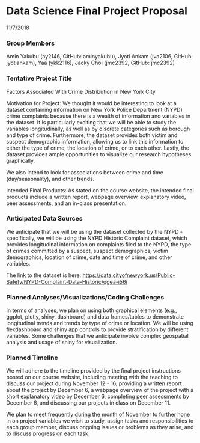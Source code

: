 Data Science Final Project Proposal
================
11/7/2018

### Group Members

Amin Yakubu (ay2146, GitHub: aminyakubu), Jyoti Ankam (jva2106, GitHub: jyotiankam), Yaa (ykk2116), Jacky Choi (jmc2392, GitHub: jmc2392)

### Tentative Project Title

Factors Associated With Crime Distribution in New York City

Motivation for Project: We thought it would be interesting to look at a dataset containing information on New York Police Department (NYPD) crime complaints because there is a wealth of information and variables in the dataset. It is particularly exciting that we will be able to study the variables longitudinally, as well as by discrete categories such as borough and type of crime. Furthermore, the dataset provides both victim and suspect demographic information, allowing us to link this information to either the type of crime, the location of crime, or to each other. Lastly, the dataset provides ample opportunities to visualize our research hypotheses graphically.

We also intend to look for associations between crime and time (day/seasonality), and other trends.

Intended Final Products: As stated on the course website, the intended final products include a written report, webpage overview, explanatory video, peer assessments, and an in-class presentation.

### Anticipated Data Sources

We anticipate that we will be using the dataset collected by the NYPD - specifically, we will be using the NYPD Historic Complaint dataset, which provides longitudinal information on complaints filed to the NYPD, the type of crimes committed by a suspect, suspect demographics, victim demographics, location of crime, date and time of crime, and other variables.

The link to the dataset is here: <https://data.cityofnewyork.us/Public-Safety/NYPD-Complaint-Data-Historic/qgea-i56i>

### Planned Analyses/Visualizations/Coding Challenges

In terms of analyses, we plan on using both graphical elements (e.g., ggplot, plotly, shiny, dashboard) and data frames/tables to demonstrate longitudinal trends and trends by type of crime or location. We will be using flexdashboard and shiny app controls to provide stratification by different variables. Some challenges that we anticipate involve complex geospatial analysis and usage of shiny for visualization.

### Planned Timeline

We will adhere to the timeline provided by the final project instructions posted on our course website, including meeting with the teaching to discuss our project during November 12 - 16, providing a written report about the project by December 6, a webpage overview of the project with a short explanatory video by December 6, completing peer assessments by December 6, and discussing our projects in class on December 11.

We plan to meet frequently during the month of November to further hone in on project variables we wish to study, assign tasks and responsibilities to each group member, discuss ongoing issues or problems as they arise, and to discuss progress on each task.
